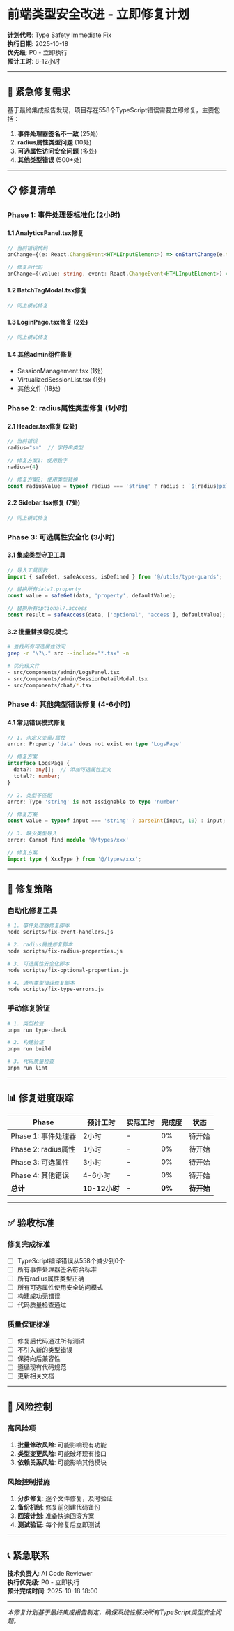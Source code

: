 # 前端类型安全改进 - 立即修复计划

**计划代号**: Type Safety Immediate Fix  
**执行日期**: 2025-10-18  
**优先级**: P0 - 立即执行  
**预计工时**: 8-12小时  

---

## 🚨 紧急修复需求

基于最终集成报告发现，项目存在558个TypeScript错误需要立即修复，主要包括：

1. **事件处理器签名不一致** (25处)
2. **radius属性类型问题** (10处)
3. **可选属性访问安全问题** (多处)
4. **其他类型错误** (500+处)

---

## 📋 修复清单

### Phase 1: 事件处理器标准化 (2小时)

#### 1.1 AnalyticsPanel.tsx修复
```typescript
// 当前错误代码
onChange={(e: React.ChangeEvent<HTMLInputElement>) => onStartChange(e.target.value)}

// 修复后代码
onChange={(value: string, event: React.ChangeEvent<HTMLInputElement>) => onStartChange(value)}
```

#### 1.2 BatchTagModal.tsx修复
```typescript
// 同上模式修复
```

#### 1.3 LoginPage.tsx修复 (2处)
```typescript
// 同上模式修复
```

#### 1.4 其他admin组件修复
- SessionManagement.tsx (1处)
- VirtualizedSessionList.tsx (1处)
- 其他文件 (18处)

### Phase 2: radius属性类型修复 (1小时)

#### 2.1 Header.tsx修复 (2处)
```typescript
// 当前错误
radius="sm"  // 字符串类型

// 修复方案1: 使用数字
radius={4}

// 修复方案2: 使用类型转换
const radiusValue = typeof radius === 'string' ? radius : `${radius}px`;
```

#### 2.2 Sidebar.tsx修复 (7处)
```typescript
// 同上模式修复
```

### Phase 3: 可选属性安全化 (3小时)

#### 3.1 集成类型守卫工具
```typescript
// 导入工具函数
import { safeGet, safeAccess, isDefined } from '@/utils/type-guards';

// 替换所有data?.property
const value = safeGet(data, 'property', defaultValue);

// 替换所有optional?.access
const result = safeAccess(data, ['optional', 'access'], defaultValue);
```

#### 3.2 批量替换常见模式
```bash
# 查找所有可选属性访问
grep -r "\?\." src --include="*.tsx" -n

# 优先级文件
- src/components/admin/LogsPanel.tsx
- src/components/admin/SessionDetailModal.tsx
- src/components/chat/*.tsx
```

### Phase 4: 其他类型错误修复 (4-6小时)

#### 4.1 常见错误模式修复
```typescript
// 1. 未定义变量/属性
error: Property 'data' does not exist on type 'LogsPage'

// 修复方案
interface LogsPage {
  data?: any[];  // 添加可选属性定义
  total?: number;
}

// 2. 类型不匹配
error: Type 'string' is not assignable to type 'number'

// 修复方案
const value = typeof input === 'string' ? parseInt(input, 10) : input;

// 3. 缺少类型导入
error: Cannot find module '@/types/xxx'

// 修复方案
import type { XxxType } from '@/types/xxx';
```

---

## 🔧 修复策略

### 自动化修复工具
```bash
# 1. 事件处理器修复脚本
node scripts/fix-event-handlers.js

# 2. radius属性修复脚本
node scripts/fix-radius-properties.js

# 3. 可选属性安全化脚本
node scripts/fix-optional-properties.js

# 4. 通用类型错误修复脚本
node scripts/fix-type-errors.js
```

### 手动修复验证
```bash
# 1. 类型检查
pnpm run type-check

# 2. 构建验证
pnpm run build

# 3. 代码质量检查
pnpm run lint
```

---

## 📊 修复进度跟踪

| Phase | 预计工时 | 实际工时 | 完成度 | 状态 |
|-------|---------|---------|--------|------|
| Phase 1: 事件处理器 | 2小时 | - | 0% | 待开始 |
| Phase 2: radius属性 | 1小时 | - | 0% | 待开始 |
| Phase 3: 可选属性 | 3小时 | - | 0% | 待开始 |
| Phase 4: 其他错误 | 4-6小时 | - | 0% | 待开始 |
| **总计** | **10-12小时** | **-** | **0%** | **待开始** |

---

## ✅ 验收标准

### 修复完成标准
- [ ] TypeScript编译错误从558个减少到0个
- [ ] 所有事件处理器签名符合标准
- [ ] 所有radius属性类型正确
- [ ] 所有可选属性使用安全访问模式
- [ ] 构建成功无错误
- [ ] 代码质量检查通过

### 质量保证标准
- [ ] 修复后代码通过所有测试
- [ ] 不引入新的类型错误
- [ ] 保持向后兼容性
- [ ] 遵循现有代码规范
- [ ] 更新相关文档

---

## 🚨 风险控制

### 高风险项
1. **批量修改风险**: 可能影响现有功能
2. **类型变更风险**: 可能破坏现有接口
3. **依赖关系风险**: 可能影响其他模块

### 风险控制措施
1. **分步修复**: 逐个文件修复，及时验证
2. **备份机制**: 修复前创建代码备份
3. **回滚计划**: 准备快速回滚方案
4. **测试验证**: 每个修复后立即测试

---

## 📞 紧急联系

**技术负责人**: AI Code Reviewer  
**执行优先级**: P0 - 立即执行  
**预计完成时间**: 2025-10-18 18:00  

---

*本修复计划基于最终集成报告制定，确保系统性解决所有TypeScript类型安全问题。*
